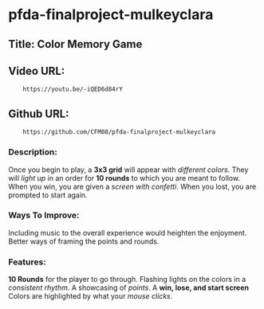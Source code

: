 # pfda-finalproject-mulkeyclara

## Title: Color Memory Game

## Video URL:
        https://youtu.be/-iQED6d84rY

## Github URL:
        https://github.com/CFM08/pfda-finalproject-mulkeyclara

### Description:
Once you begin to play, a **3x3 grid** will appear with *different colors*. They will *light up* in an order for **10 rounds** to which you are meant to follow. When you win, you are given a *screen with confetti*. When you lost, you are prompted to start again.

### Ways To Improve:
Including music to the overall experience would heighten the enjoyment.
Better ways of framing the points and rounds.

### Features:
**10 Rounds** for the player to go through.
Flashing lights on the colors in a *consistent rhythm*.
A showcasing of *points*.
A **win, lose, and start screen**
Colors are highlighted by what your *mouse clicks*.

